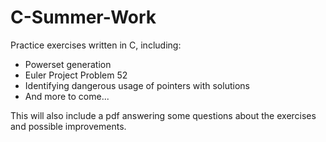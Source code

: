 # C-Summer-Work
Practice exercises written in C, including:
* Powerset generation
* Euler Project Problem 52
* Identifying dangerous usage of pointers with solutions
* And more to come...

This will also include a pdf answering some questions about the exercises and possible improvements.
